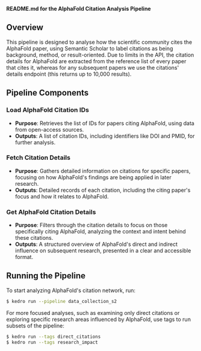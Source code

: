 **README.md for the AlphaFold Citation Analysis Pipeline**

## Overview

This pipeline is designed to analyse how the scientific community cites the AlphaFold paper, using Semantic Scholar to label citations as being background, method, or result-oriented. Due to limits in the API, the citation details for AlphaFold are extracted from the reference list of every paper that cites it, whereas for any subsequent papers we use the citations' details endpoint (this returns up to 10,000 results).

## Pipeline Components

### Load AlphaFold Citation IDs
- **Purpose**: Retrieves the list of IDs for papers citing AlphaFold, using data from open-access sources.
- **Outputs**: A list of citation IDs, including identifiers like DOI and PMID, for further analysis.

### Fetch Citation Details
- **Purpose**: Gathers detailed information on citations for specific papers, focusing on how AlphaFold's findings are being applied in later research.
- **Outputs**: Detailed records of each citation, including the citing paper's focus and how it relates to AlphaFold.

### Get AlphaFold Citation Details
- **Purpose**: Filters through the citation details to focus on those specifically citing AlphaFold, analyzing the context and intent behind these citations.
- **Outputs**: A structured overview of AlphaFold's direct and indirect influence on subsequent research, presented in a clear and accessible format.

## Running the Pipeline

To start analyzing AlphaFold's citation network, run:

```bash
$ kedro run --pipeline data_collection_s2
```

For more focused analyses, such as examining only direct citations or exploring specific research areas influenced by AlphaFold, use tags to run subsets of the pipeline:

```bash
$ kedro run --tags direct_citations
$ kedro run --tags research_impact
```